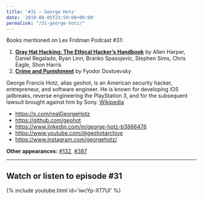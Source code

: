 ```yaml
---
title: '#31 – George Hotz'
date: '2019-08-05T23:59:00+00:00'
permalink: "/31-george-hotz/"
---
```


Books mentioned on Lex Fridman Podcast #31:

1. <b><a href="https://amzn.to/3VcQgm1" target="_blank" rel="sponsored noopener noreferrer">Gray Hat Hacking: The Ethical Hacker’s Handbook</a></b> by Allen Harper, Daniel Regalado, Ryan Linn, Branko Spasojevic, Stephen Sims, Chris Eagle, Shon Harris
2. <b><a href="https://amzn.to/3UPExdi" target="_blank" rel="sponsored noopener noreferrer">Crime and Punishment</a></b> by Fyodor Dostoevsky

<!--more-->

George Francis Hotz, alias geohot, is an American security hacker, entrepreneur, and software engineer. He is known for developing iOS jailbreaks, reverse engineering the PlayStation 3, and for the subsequent lawsuit brought against him by Sony. <a href="https://en.wikipedia.org/wiki/George_Hotz" target="_blank">Wikipedia</a>

- <a href="https://x.com/realGeorgeHotz" target="_blank">https://x.com/realGeorgeHotz</a>
- <a href="https://github.com/geohot" target="_blank">https://github.com/geohot</a>
- <a href="https://www.linkedin.com/in/george-hotz-b3866476" target="_blank">https://www.linkedin.com/in/george-hotz-b3866476</a>
- <a href="https://www.youtube.com/@geohotarchive" target="_blank">https://www.youtube.com/@geohotarchive</a>
- <a href="https://www.instagram.com/georgehotz/" target="_blank">https://www.instagram.com/georgehotz/</a>

**Other appearances:** [\#132](/132-george-hotz/), [\#387](/387-george-hotz/)

- - - - - -

## Watch or listen to episode #31

{% include youtube.html id='iwcYp-XT7UI' %}